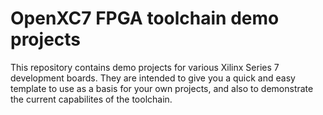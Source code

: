 # OpenXC7 FPGA toolchain demo projects
This repository contains demo projects for various Xilinx Series 7
development boards. They are intended to give you a quick
and easy template to use as a basis for your own projects,
and also to demonstrate the current capabilites of the toolchain.
